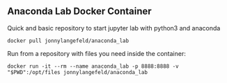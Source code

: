 ## Anaconda Lab Docker Container

Quick and basic repository to start jupyter lab with python3 and anaconda

    docker pull jonnylangefeld/anaconda_lab

Run from a repository with files you need inside the container:

    docker run -it --rm --name anaconda_lab -p 8888:8888 -v "$PWD":/opt/files jonnylangefeld/anaconda_lab